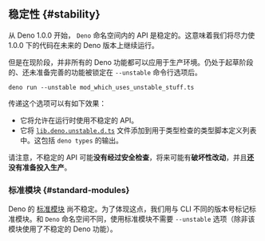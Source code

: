 ## 稳定性 {#stability}

从 Deno 1.0.0 开始， `Deno` 命名空间内的 API 是稳定的。这意味着我们将尽力使 1.0.0 下的代码在未来的 Deno 版本上继续运行。

但是在现阶段，并非所有的 Deno 功能都可以应用于生产环境。仍处于起草阶段的、还未准备完善的功能被锁定在 `--unstable` 命令行选项后。

```shell
deno run --unstable mod_which_uses_unstable_stuff.ts
```

传递这个选项可以有如下效果：

- 它将允许在运行时使用不稳定的 API。
- 它将
  [`lib.deno.unstable.d.ts`](https://doc.deno.land/https://raw.githubusercontent.com/denoland/deno/main/cli/dts/lib.deno.unstable.d.ts)
  文件添加到用于类型检查的类型脚本定义列表中。这包括 `deno types` 的输出。

请注意，不稳定的 API 可能**没有经过安全检查**，将来可能有**破坏性改动**，并且**还没有准备投入生产**。

### 标准模块 {#standard-modules}

Deno 的 [标准模块](https://deno.land/std/) 尚不稳定。为了体现这点，我们用与 CLI 不同的版本号标记标准模块。和 `Deno`
命名空间不同，使用标准模块不需要 `--unstable` 选项（除非该模块使用了不稳定的 Deno 功能）。
